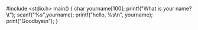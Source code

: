 #include <stdio.h>
main()
{
  char yourname[100];
  printf("What is your name?\t");
  scanf("%s",yourname);
  printf("hello, %s\n", yourname);
  print("Goodbye\n");
}
